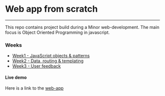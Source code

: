 # Web app from scratch
***

This repo contains project build during a Minor web-development. The main focus is Object Oriented Programming in javascript.

### Weeks
- [Week1 - JavaScript objects & patterns](https://github.com/eltongonc/web_app_from_scratch/tree/master/week1)
- [Week2 - Data, routing & templating](https://github.com/eltongonc/web_app_from_scratch/tree/master/week2)
- [Week3 - User feedback ](https://github.com/eltongonc/web_app_from_scratch/tree/master/week3)

#### Live demo
Here is a link to the [web-app](http://eltongoncalves.com/minor/)
